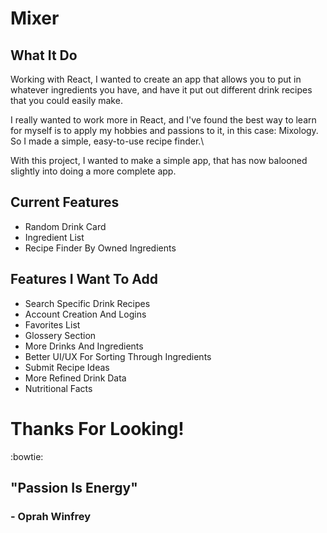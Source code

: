 # Mixer

## What It Do

Working with React, I wanted to create an app that allows you to put in whatever ingredients you have, and have it put out different drink recipes that you could easily make.

I really wanted to work more in React, and I've found the best way to learn for myself is to apply my hobbies and passions to it, in this case: Mixology. So I made a simple, easy-to-use recipe finder.\

With this project, I wanted to make a simple app, that has now balooned slightly into doing a more complete app.

## Current Features

* Random Drink Card
* Ingredient List
* Recipe Finder By Owned Ingredients
 
## Features I Want To Add

* Search Specific Drink Recipes
* Account Creation And Logins
* Favorites List
* Glossery Section
* More Drinks And Ingredients
* Better UI/UX For Sorting Through Ingredients
* Submit Recipe Ideas
* More Refined Drink Data
* Nutritional Facts


# Thanks For Looking!
:bowtie:


## "Passion Is Energy"
### - Oprah Winfrey
